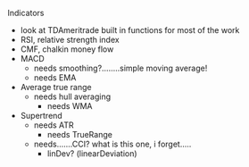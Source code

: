 Indicators
- look at TDAmeritrade built in functions for most of the work
- RSI, relative strength index
- CMF, chalkin money flow
- MACD
	- needs smoothing?........simple moving average!
	- needs EMA
- Average true range
	- needs hull averaging
		- needs WMA
- Supertrend
	- needs ATR
		- needs TrueRange
	- needs.......CCI?  what is this one, i forget.....
		- linDev? (linearDeviation)